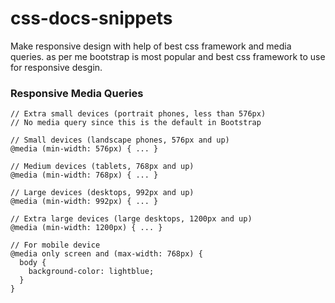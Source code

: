 # css-docs-snippets

Make responsive design with help of best css framework and media queries. as per me bootstrap is most popular and best css framework to use for responsive desgin.

### Responsive Media Queries
```
// Extra small devices (portrait phones, less than 576px)
// No media query since this is the default in Bootstrap

// Small devices (landscape phones, 576px and up)
@media (min-width: 576px) { ... }

// Medium devices (tablets, 768px and up)
@media (min-width: 768px) { ... }

// Large devices (desktops, 992px and up)
@media (min-width: 992px) { ... }

// Extra large devices (large desktops, 1200px and up)
@media (min-width: 1200px) { ... }

// For mobile device 
@media only screen and (max-width: 768px) {
  body {
    background-color: lightblue;
  }
}
```
